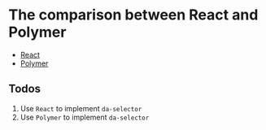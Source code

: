 The comparison between React and Polymer
======

- [React](https://facebook.github.io/react/)
- [Polymer](https://www.polymer-project.org/)

## Todos

1. Use `React` to implement `da-selector`
2. Use `Polymer` to implement `da-selector`
